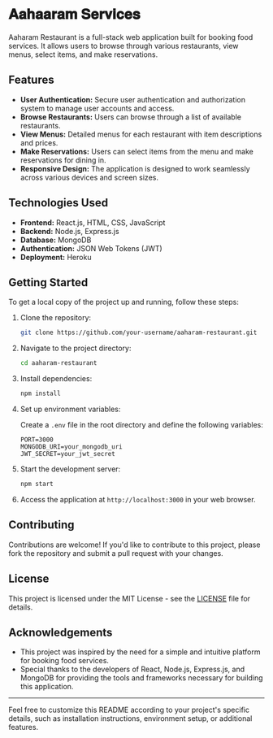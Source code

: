 # 𝐀𝐚𝐡𝐚𝐚𝐫𝐚𝐦 𝐒𝐞𝐫𝐯𝐢𝐜𝐞𝐬

Aaharam Restaurant is a full-stack web application built for booking food services. It allows users to browse through various restaurants, view menus, select items, and make reservations.

## Features

- **User Authentication:** Secure user authentication and authorization system to manage user accounts and access.
- **Browse Restaurants:** Users can browse through a list of available restaurants.
- **View Menus:** Detailed menus for each restaurant with item descriptions and prices.
- **Make Reservations:** Users can select items from the menu and make reservations for dining in.
- **Responsive Design:** The application is designed to work seamlessly across various devices and screen sizes.

## Technologies Used

- **Frontend:** React.js, HTML, CSS, JavaScript
- **Backend:** Node.js, Express.js
- **Database:** MongoDB
- **Authentication:** JSON Web Tokens (JWT)
- **Deployment:** Heroku

## Getting Started

To get a local copy of the project up and running, follow these steps:

1. Clone the repository:

   ```bash
   git clone https://github.com/your-username/aaharam-restaurant.git
   ```

2. Navigate to the project directory:

   ```bash
   cd aaharam-restaurant
   ```

3. Install dependencies:

   ```bash
   npm install
   ```

4. Set up environment variables:
   
   Create a `.env` file in the root directory and define the following variables:

   ```plaintext
   PORT=3000
   MONGODB_URI=your_mongodb_uri
   JWT_SECRET=your_jwt_secret
   ```

5. Start the development server:

   ```bash
   npm start
   ```

6. Access the application at `http://localhost:3000` in your web browser.

## Contributing

Contributions are welcome! If you'd like to contribute to this project, please fork the repository and submit a pull request with your changes.

## License

This project is licensed under the MIT License - see the [LICENSE](LICENSE) file for details.

## Acknowledgements

- This project was inspired by the need for a simple and intuitive platform for booking food services.
- Special thanks to the developers of React, Node.js, Express.js, and MongoDB for providing the tools and frameworks necessary for building this application.

---

Feel free to customize this README according to your project's specific details, such as installation instructions, environment setup, or additional features.
